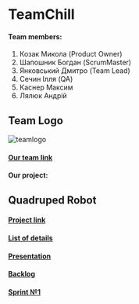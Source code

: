 #   TeamChill

#### Team members:

   1) Козак Микола (Product Owner)
   2) Шапошник Богдан (ScrumMaster)
   3) Янковський Дмитро (Team Lead)
   4) Сечин Ілля (QA)
   5) Каснер Максим
   6) Лялюк Андрій
    
## Team Logo

 ![teamlogo](https://user-images.githubusercontent.com/47568507/52844166-a63e9a80-310c-11e9-926f-c188f31485e6.jpg)

####   [Our team link](https://github.com/orgs/progbase/teams/team-chill) 

####  Our project:

##     Quadruped Robot

####  [Project link](https://github.com/orgs/progbase/projects/8)
####  [List of details](https://docs.google.com/spreadsheets/d/1k3c81QdA3LiKYz2QmPCBb-pNQtNbF1K70HmR1if5axk/edit?usp=sharing)
####  [Presentation](https://docs.google.com/presentation/d/1f_KVaQNKkFv0bcAar8zt5-yv105-SQocj1BVu4mv-hw/edit#slide=id.g4fb11449bd_0_46)
####  [Backlog](https://docs.google.com/spreadsheets/d/1Ny-xPChf-VtyrRTfPZE_ecSWgw-I6Ve6-dQP9J45IBU/edit?usp=sharing)
####  [Sprint №1](https://docs.google.com/document/d/1EJD-jHyHOKa5-Zi4KGN6JSKx_9jdWLyzlTl6XvBTV8o/edit?usp=sharing)
